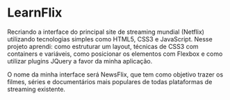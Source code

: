 # LearnFlix

Recriando a interface do principal site de streaming mundial (Netflix) utilizando tecnologias simples como HTML5, CSS3 e JavaScript.  Nesse projeto aprendi: como estruturar um layout, técnicas de CSS3 com containers e variáveis, como posicionar  os elementos com Flexbox e como utilizar plugins JQuery a favor da minha aplicação.

O nome da minha interface será NewsFlix, que tem como objetivo trazer os filmes, séries e documentários mais populares de todas plataformas de streaming existente.

